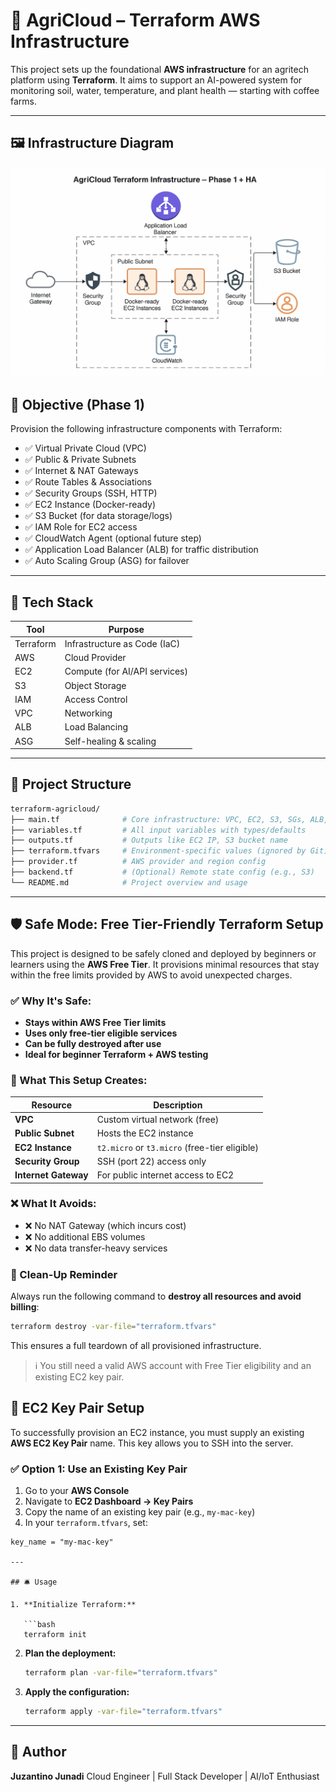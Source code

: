 # 🌿 AgriCloud – Terraform AWS Infrastructure

This project sets up the foundational **AWS infrastructure** for an agritech platform using **Terraform**. It aims to support an AI-powered system for monitoring soil, water, temperature, and plant health — starting with coffee farms.

---

## 🖼️ Infrastructure Diagram

![AgriCloud Infrastructure Diagram](./assets/agricloud-architecture.png)

## 🚀 Objective (Phase 1)

Provision the following infrastructure components with Terraform:

- ✅ Virtual Private Cloud (VPC)
- ✅ Public & Private Subnets
- ✅ Internet & NAT Gateways
- ✅ Route Tables & Associations
- ✅ Security Groups (SSH, HTTP)
- ✅ EC2 Instance (Docker-ready)
- ✅ S3 Bucket (for data storage/logs)
- ✅ IAM Role for EC2 access
- ✅ CloudWatch Agent (optional future step)
- ✅ Application Load Balancer (ALB) for traffic distribution
- ✅ Auto Scaling Group (ASG) for failover

---

## 🧱 Tech Stack

| Tool      | Purpose                       |
| --------- | ----------------------------- |
| Terraform | Infrastructure as Code (IaC)  |
| AWS       | Cloud Provider                |
| EC2       | Compute (for AI/API services) |
| S3        | Object Storage                |
| IAM       | Access Control                |
| VPC       | Networking                    |
| ALB       | Load Balancing                |
| ASG       | Self-healing & scaling        |

---

## 📁 Project Structure

```bash
terraform-agricloud/
├── main.tf              # Core infrastructure: VPC, EC2, S3, SGs, ALB, ASG
├── variables.tf         # All input variables with types/defaults
├── outputs.tf           # Outputs like EC2 IP, S3 bucket name
├── terraform.tfvars     # Environment-specific values (ignored by Git)
├── provider.tf          # AWS provider and region config
├── backend.tf           # (Optional) Remote state config (e.g., S3)
└── README.md            # Project overview and usage
```

---

## 🛡️ Safe Mode: Free Tier-Friendly Terraform Setup

This project is designed to be safely cloned and deployed by beginners or learners using the **AWS Free Tier**. It provisions minimal resources that stay within the free limits provided by AWS to avoid unexpected charges.

### ✅ Why It's Safe:

- **Stays within AWS Free Tier limits**
- **Uses only free-tier eligible services**
- **Can be fully destroyed after use**
- **Ideal for beginner Terraform + AWS testing**

### 🧱 What This Setup Creates:

| Resource             | Description                                   |
| -------------------- | --------------------------------------------- |
| **VPC**              | Custom virtual network (free)                 |
| **Public Subnet**    | Hosts the EC2 instance                        |
| **EC2 Instance**     | `t2.micro` or `t3.micro` (free-tier eligible) |
| **Security Group**   | SSH (port 22) access only                     |
| **Internet Gateway** | For public internet access to EC2             |

### ❌ What It Avoids:

- ❌ No NAT Gateway (which incurs cost)
- ❌ No additional EBS volumes
- ❌ No data transfer-heavy services

### 🧼 Clean-Up Reminder

Always run the following command to **destroy all resources and avoid billing**:

```bash
terraform destroy -var-file="terraform.tfvars"
```

This ensures a full teardown of all provisioned infrastructure.

> ℹ️ You still need a valid AWS account with Free Tier eligibility and an existing EC2 key pair.

## 🔐 EC2 Key Pair Setup

To successfully provision an EC2 instance, you must supply an existing **AWS EC2 Key Pair** name. This key allows you to SSH into the server.

### ✅ Option 1: Use an Existing Key Pair

1. Go to your **AWS Console**
2. Navigate to **EC2 Dashboard → Key Pairs**
3. Copy the name of an existing key pair (e.g., `my-mac-key`)
4. In your `terraform.tfvars`, set:

````hcl
key_name = "my-mac-key"

---

## 🛎️ Usage

1. **Initialize Terraform:**

   ```bash
   terraform init
````

2. **Plan the deployment:**

   ```bash
   terraform plan -var-file="terraform.tfvars"
   ```

3. **Apply the configuration:**

   ```bash
   terraform apply -var-file="terraform.tfvars"
   ```

---

## 📌 Author

**Juzantino Junadi**
Cloud Engineer | Full Stack Developer | AI/IoT Enthusiast
